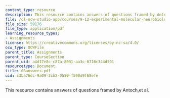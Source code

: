 ```yaml
---
content_type: resource
description: This resource contains answers of questions framed by Antoch,et al.
file: /ol-ocw-studio-app/courses/9-12-experimental-molecular-neurobiology-fall-2006/c3ba76dc9a093cb20550f590d9f68efe_08answers.pdf
file_size: 59176
file_type: application/pdf
learning_resource_types:
- Assignments
license: https://creativecommons.org/licenses/by-nc-sa/4.0/
ocw_type: OCWFile
parent_title: Assignments
parent_type: CourseSection
parent_uid: a4d17e8c-c87a-8031-aa3c-6716c344d591
resourcetype: Document
title: 08answers.pdf
uid: c3ba76dc-9a09-3cb2-0550-f590d9f68efe
---
```

This resource contains answers of questions framed by Antoch,et al.